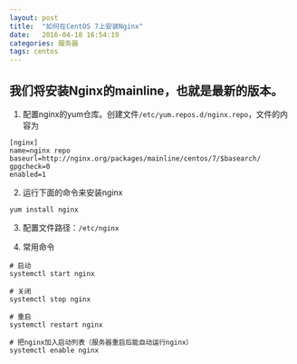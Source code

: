 ```yaml
---
layout: post
title:  "如何在CentOS 7上安装Nginx"
date:   2016-04-18 16:54:19
categories: 服务器
tags: centos
---
```


## 我们将安装Nginx的mainline，也就是最新的版本。
1. 配置nginx的yum仓库。创建文件`/etc/yum.repos.d/nginx.repo`，文件的内容为

  ```
  [nginx]
  name=nginx repo
  baseurl=http://nginx.org/packages/mainline/centos/7/$basearch/
  gpgcheck=0
  enabled=1
  ```
  
2. 运行下面的命令来安装nginx

  ```
  yum install nginx
  ```
  
3. 配置文件路径：`/etc/nginx`

4. 常用命令

  ```
  # 启动
  systemctl start nginx
  
  # 关闭
  systemctl stop nginx
  
  # 重启
  systemctl restart nginx
  
  # 把nginx加入启动列表（服务器重启后能自动运行nginx）
  systemctl enable nginx
  
  ```
